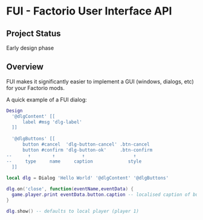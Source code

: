 # FUI - Factorio User Interface API

## Project Status

Early design phase

## Overview

FUI makes it significantly easier to implement a GUI (windows, dialogs, etc) for your Factorio mods.

A quick example of a FUI dialog:

```lua
Design
  '@dlgContent' [[
      label #msg 'dlg-label'
  ]]
  
  '@dlgButtons' [[
      button #cancel  'dlg-button-cancel' .btn-cancel
      button #confirm 'dlg-button-ok'     .btn-confirm
--      ↑        ↑          ↑                  ↑
--     type     name     caption             style
  ]]
  
local dlg = Dialog 'Hello World' '@dlgContent' '@dlgButtons'

dlg.on('close', function(eventName,eventData) {
  game.player.print eventData.button.caption -- localised caption of button clicked
}

dlg.show() -- defaults to local player (player 1)
```
